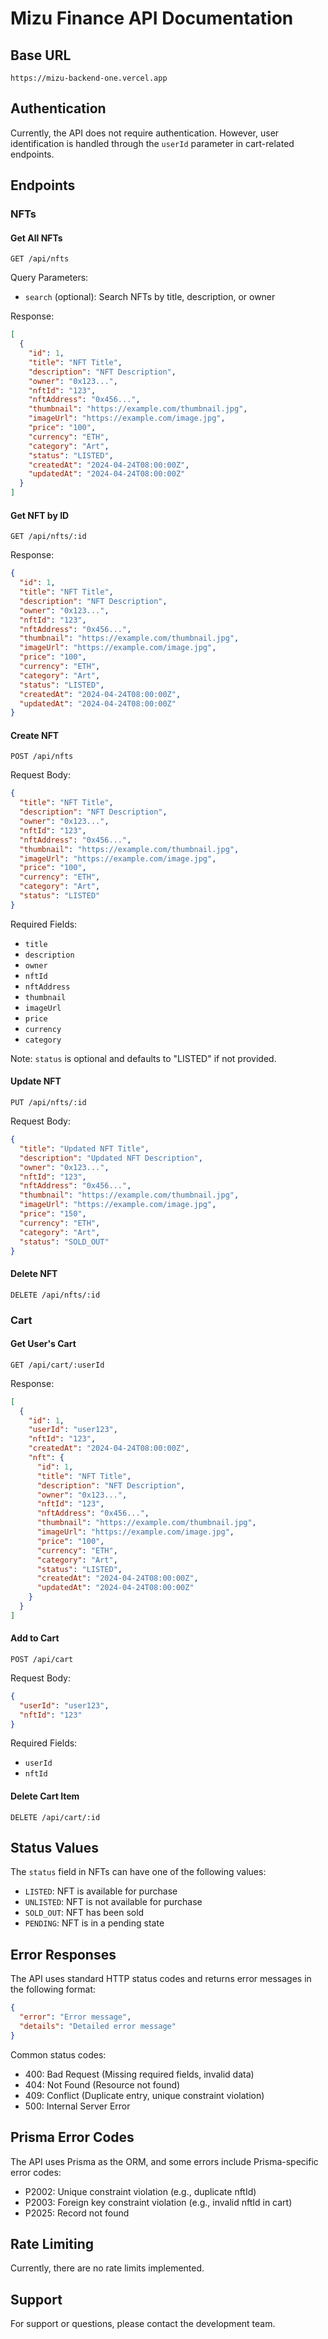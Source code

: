 # Mizu Finance API Documentation

## Base URL

```
https://mizu-backend-one.vercel.app
```

## Authentication

Currently, the API does not require authentication. However, user identification is handled through the `userId` parameter in cart-related endpoints.

## Endpoints

### NFTs

#### Get All NFTs

```
GET /api/nfts
```

Query Parameters:

- `search` (optional): Search NFTs by title, description, or owner

Response:

```json
[
  {
    "id": 1,
    "title": "NFT Title",
    "description": "NFT Description",
    "owner": "0x123...",
    "nftId": "123",
    "nftAddress": "0x456...",
    "thumbnail": "https://example.com/thumbnail.jpg",
    "imageUrl": "https://example.com/image.jpg",
    "price": "100",
    "currency": "ETH",
    "category": "Art",
    "status": "LISTED",
    "createdAt": "2024-04-24T08:00:00Z",
    "updatedAt": "2024-04-24T08:00:00Z"
  }
]
```

#### Get NFT by ID

```
GET /api/nfts/:id
```

Response:

```json
{
  "id": 1,
  "title": "NFT Title",
  "description": "NFT Description",
  "owner": "0x123...",
  "nftId": "123",
  "nftAddress": "0x456...",
  "thumbnail": "https://example.com/thumbnail.jpg",
  "imageUrl": "https://example.com/image.jpg",
  "price": "100",
  "currency": "ETH",
  "category": "Art",
  "status": "LISTED",
  "createdAt": "2024-04-24T08:00:00Z",
  "updatedAt": "2024-04-24T08:00:00Z"
}
```

#### Create NFT

```
POST /api/nfts
```

Request Body:

```json
{
  "title": "NFT Title",
  "description": "NFT Description",
  "owner": "0x123...",
  "nftId": "123",
  "nftAddress": "0x456...",
  "thumbnail": "https://example.com/thumbnail.jpg",
  "imageUrl": "https://example.com/image.jpg",
  "price": "100",
  "currency": "ETH",
  "category": "Art",
  "status": "LISTED"
}
```

Required Fields:

- `title`
- `description`
- `owner`
- `nftId`
- `nftAddress`
- `thumbnail`
- `imageUrl`
- `price`
- `currency`
- `category`

Note: `status` is optional and defaults to "LISTED" if not provided.

#### Update NFT

```
PUT /api/nfts/:id
```

Request Body:

```json
{
  "title": "Updated NFT Title",
  "description": "Updated NFT Description",
  "owner": "0x123...",
  "nftId": "123",
  "nftAddress": "0x456...",
  "thumbnail": "https://example.com/thumbnail.jpg",
  "imageUrl": "https://example.com/image.jpg",
  "price": "150",
  "currency": "ETH",
  "category": "Art",
  "status": "SOLD_OUT"
}
```

#### Delete NFT

```
DELETE /api/nfts/:id
```

### Cart

#### Get User's Cart

```
GET /api/cart/:userId
```

Response:

```json
[
  {
    "id": 1,
    "userId": "user123",
    "nftId": "123",
    "createdAt": "2024-04-24T08:00:00Z",
    "nft": {
      "id": 1,
      "title": "NFT Title",
      "description": "NFT Description",
      "owner": "0x123...",
      "nftId": "123",
      "nftAddress": "0x456...",
      "thumbnail": "https://example.com/thumbnail.jpg",
      "imageUrl": "https://example.com/image.jpg",
      "price": "100",
      "currency": "ETH",
      "category": "Art",
      "status": "LISTED",
      "createdAt": "2024-04-24T08:00:00Z",
      "updatedAt": "2024-04-24T08:00:00Z"
    }
  }
]
```

#### Add to Cart

```
POST /api/cart
```

Request Body:

```json
{
  "userId": "user123",
  "nftId": "123"
}
```

Required Fields:

- `userId`
- `nftId`

#### Delete Cart Item

```
DELETE /api/cart/:id
```

## Status Values

The `status` field in NFTs can have one of the following values:

- `LISTED`: NFT is available for purchase
- `UNLISTED`: NFT is not available for purchase
- `SOLD_OUT`: NFT has been sold
- `PENDING`: NFT is in a pending state

## Error Responses

The API uses standard HTTP status codes and returns error messages in the following format:

```json
{
  "error": "Error message",
  "details": "Detailed error message"
}
```

Common status codes:

- 400: Bad Request (Missing required fields, invalid data)
- 404: Not Found (Resource not found)
- 409: Conflict (Duplicate entry, unique constraint violation)
- 500: Internal Server Error

## Prisma Error Codes

The API uses Prisma as the ORM, and some errors include Prisma-specific error codes:

- P2002: Unique constraint violation (e.g., duplicate nftId)
- P2003: Foreign key constraint violation (e.g., invalid nftId in cart)
- P2025: Record not found

## Rate Limiting

Currently, there are no rate limits implemented.

## Support

For support or questions, please contact the development team.
